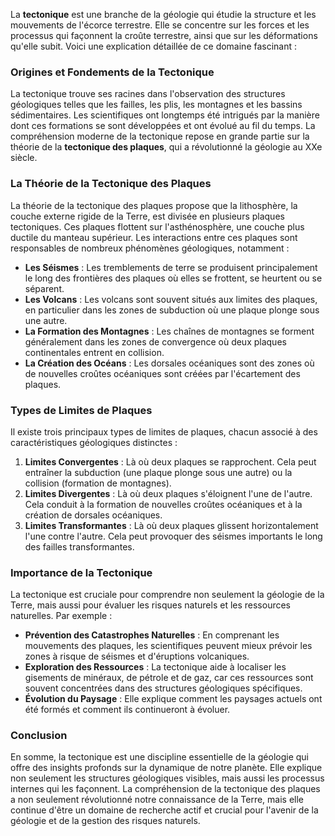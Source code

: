 La **tectonique** est une branche de la géologie qui étudie la structure et les mouvements de l'écorce terrestre. Elle se concentre sur les forces et les processus qui façonnent la croûte terrestre, ainsi que sur les déformations qu'elle subit. Voici une explication détaillée de ce domaine fascinant :

### Origines et Fondements de la Tectonique

La tectonique trouve ses racines dans l'observation des structures géologiques telles que les failles, les plis, les montagnes et les bassins sédimentaires. Les scientifiques ont longtemps été intrigués par la manière dont ces formations se sont développées et ont évolué au fil du temps. La compréhension moderne de la tectonique repose en grande partie sur la théorie de la **tectonique des plaques**, qui a révolutionné la géologie au XXe siècle.

### La Théorie de la Tectonique des Plaques

La théorie de la tectonique des plaques propose que la lithosphère, la couche externe rigide de la Terre, est divisée en plusieurs plaques tectoniques. Ces plaques flottent sur l'asthénosphère, une couche plus ductile du manteau supérieur. Les interactions entre ces plaques sont responsables de nombreux phénomènes géologiques, notamment :

- **Les Séismes** : Les tremblements de terre se produisent principalement le long des frontières des plaques où elles se frottent, se heurtent ou se séparent.
- **Les Volcans** : Les volcans sont souvent situés aux limites des plaques, en particulier dans les zones de subduction où une plaque plonge sous une autre.
- **La Formation des Montagnes** : Les chaînes de montagnes se forment généralement dans les zones de convergence où deux plaques continentales entrent en collision.
- **La Création des Océans** : Les dorsales océaniques sont des zones où de nouvelles croûtes océaniques sont créées par l'écartement des plaques.

### Types de Limites de Plaques

Il existe trois principaux types de limites de plaques, chacun associé à des caractéristiques géologiques distinctes :

1. **Limites Convergentes** : Là où deux plaques se rapprochent. Cela peut entraîner la subduction (une plaque plonge sous une autre) ou la collision (formation de montagnes).
2. **Limites Divergentes** : Là où deux plaques s'éloignent l'une de l'autre. Cela conduit à la formation de nouvelles croûtes océaniques et à la création de dorsales océaniques.
3. **Limites Transformantes** : Là où deux plaques glissent horizontalement l'une contre l'autre. Cela peut provoquer des séismes importants le long des failles transformantes.

### Importance de la Tectonique

La tectonique est cruciale pour comprendre non seulement la géologie de la Terre, mais aussi pour évaluer les risques naturels et les ressources naturelles. Par exemple :

- **Prévention des Catastrophes Naturelles** : En comprenant les mouvements des plaques, les scientifiques peuvent mieux prévoir les zones à risque de séismes et d'éruptions volcaniques.
- **Exploration des Ressources** : La tectonique aide à localiser les gisements de minéraux, de pétrole et de gaz, car ces ressources sont souvent concentrées dans des structures géologiques spécifiques.
- **Évolution du Paysage** : Elle explique comment les paysages actuels ont été formés et comment ils continueront à évoluer.

### Conclusion

En somme, la tectonique est une discipline essentielle de la géologie qui offre des insights profonds sur la dynamique de notre planète. Elle explique non seulement les structures géologiques visibles, mais aussi les processus internes qui les façonnent. La compréhension de la tectonique des plaques a non seulement révolutionné notre connaissance de la Terre, mais elle continue d'être un domaine de recherche actif et crucial pour l'avenir de la géologie et de la gestion des risques naturels.